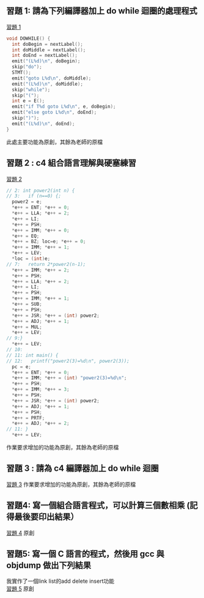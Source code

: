 ## 習題 1: 請為下列編譯器加上 do while 迴圈的處理程式
[習題 1](./week2/)
```c
void DOWHILE() {
  int doBegin = nextLabel();
  int doMiddle = nextLabel();
  int doEnd = nextLabel();
  emit("(L%d)\n", doBegin);
  skip("do");
  STMT();
  emit("goto L%d\n", doMiddle);
  emit("(L%d)\n", doMiddle);
  skip("while");
  skip("(");
  int e = E();
  emit("if T%d goto L%d\n", e, doBegin);
  emit("else goto L%d\n", doEnd);
  skip(")");
  emit("(L%d)\n", doEnd);
}
```
此處主要功能為原創，其餘為老師的原檔

## 習題 2 : c4 組合語言理解與硬塞練習
[習題 2](./week3/01c-asmPower/c4.c)
```c
// 2: int power2(int n) {
// 3:   if (n==0) {;
  power2 = e;
  *e++ = ENT; *e++ = 0;
  *e++ = LLA; *e++ = 2;
  *e++ = LI;
  *e++ = PSH;
  *e++ = IMM; *e++ = 0;
  *e++ = EQ;
  *e++ = BZ; loc=e; *e++ = 0; 
  *e++ = IMM; *e++ = 1;
  *e++ = LEV;
  *loc = (int)e;
// 7:   return 2*power2(n-1);
  *e++ = IMM; *e++ = 2;
  *e++ = PSH;
  *e++ = LLA; *e++ = 2;
  *e++ = LI;
  *e++ = PSH;
  *e++ = IMM; *e++ = 1;
  *e++ = SUB;
  *e++ = PSH;
  *e++ = JSR; *e++ = (int) power2;
  *e++ = ADJ; *e++ = 1;
  *e++ = MUL;
  *e++ = LEV;
// 9:}
  *e++ = LEV;
// 10:
// 11: int main() {
// 12:   printf("power2(3)=%d\n", power2(3));
  pc = e;
  *e++ = ENT; *e++ = 0;
  *e++ = IMM; *e++ = (int) "power2(3)=%d\n";
  *e++ = PSH;
  *e++ = IMM; *e++ = 3;
  *e++ = PSH;
  *e++ = JSR; *e++ = (int) power2;
  *e++ = ADJ; *e++ = 1;
  *e++ = PSH;
  *e++ = PRTF;
  *e++ = ADJ; *e++ = 2;
// 11: }
  *e++ = LEV;
```
作業要求增加的功能為原創，其餘為老師的原檔

## 習題 3 : 請為 c4 編譯器加上 do while 迴圈
[習題 3](./week4/c4for/c4.c)
作業要求增加的功能為原創，其餘為老師的原檔

## 習題4: 寫一個組合語言程式，可以計算三個數相乘 (記得最後要印出結果）
[習題 4](./week5/)
原創

## 習題5: 寫一個 C 語言的程式，然後用 gcc 與 objdump 做出下列結果
我實作了一個link list的add delete insert功能<br>
[習題 5](./week6//readme.md)
原創
